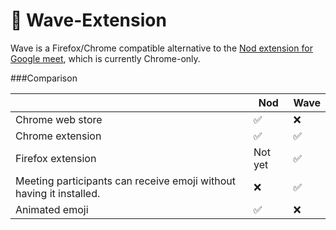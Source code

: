 # 👋 Wave-Extension

Wave is a Firefox/Chrome compatible alternative to the [Nod extension for Google meet](https://chrome.google.com/webstore/detail/nod-reactions-for-google/oikgofeboedgfkaacpfepbfmgdalabej), which is currently Chrome-only.

###Comparison

|                                                                     | Nod     | Wave |
| ------------------------------------------------------------------- | ------- | ---- |
| Chrome web store                                                    | ✅      | ❌   |
| Chrome extension                                                    | ✅      | ✅   |
| Firefox extension                                                   | Not yet | ✅   |
| Meeting participants can receive emoji without having it installed. | ❌      | ✅   |
| Animated emoji                                                      | ✅      | ❌   |
